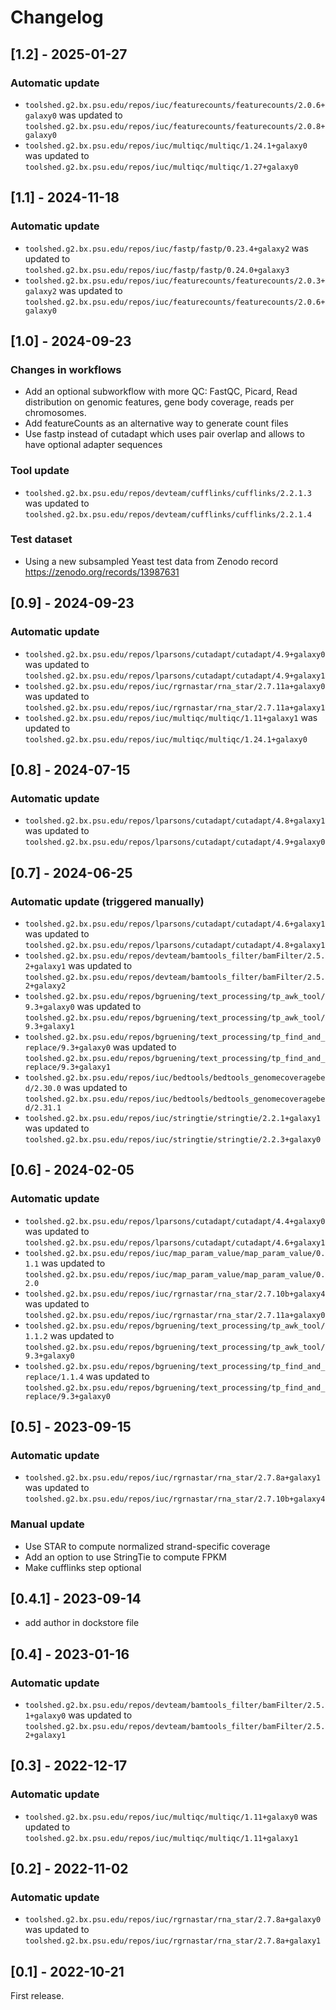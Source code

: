 # Changelog

## [1.2] - 2025-01-27

### Automatic update
- `toolshed.g2.bx.psu.edu/repos/iuc/featurecounts/featurecounts/2.0.6+galaxy0` was updated to `toolshed.g2.bx.psu.edu/repos/iuc/featurecounts/featurecounts/2.0.8+galaxy0`
- `toolshed.g2.bx.psu.edu/repos/iuc/multiqc/multiqc/1.24.1+galaxy0` was updated to `toolshed.g2.bx.psu.edu/repos/iuc/multiqc/multiqc/1.27+galaxy0`

## [1.1] - 2024-11-18

### Automatic update
- `toolshed.g2.bx.psu.edu/repos/iuc/fastp/fastp/0.23.4+galaxy2` was updated to `toolshed.g2.bx.psu.edu/repos/iuc/fastp/fastp/0.24.0+galaxy3`
- `toolshed.g2.bx.psu.edu/repos/iuc/featurecounts/featurecounts/2.0.3+galaxy2` was updated to `toolshed.g2.bx.psu.edu/repos/iuc/featurecounts/featurecounts/2.0.6+galaxy0`

## [1.0] - 2024-09-23

### Changes in workflows
- Add an optional subworkflow with more QC: FastQC, Picard, Read distribution on genomic features, gene body coverage, reads per chromosomes.
- Add featureCounts as an alternative way to generate count files
- Use fastp instead of cutadapt which uses pair overlap and allows to have optional adapter sequences

### Tool update
- `toolshed.g2.bx.psu.edu/repos/devteam/cufflinks/cufflinks/2.2.1.3` was updated to `toolshed.g2.bx.psu.edu/repos/devteam/cufflinks/cufflinks/2.2.1.4`

### Test dataset
- Using a new subsampled Yeast test data from Zenodo record https://zenodo.org/records/13987631

## [0.9] - 2024-09-23

### Automatic update
- `toolshed.g2.bx.psu.edu/repos/lparsons/cutadapt/cutadapt/4.9+galaxy0` was updated to `toolshed.g2.bx.psu.edu/repos/lparsons/cutadapt/cutadapt/4.9+galaxy1`
- `toolshed.g2.bx.psu.edu/repos/iuc/rgrnastar/rna_star/2.7.11a+galaxy0` was updated to `toolshed.g2.bx.psu.edu/repos/iuc/rgrnastar/rna_star/2.7.11a+galaxy1`
- `toolshed.g2.bx.psu.edu/repos/iuc/multiqc/multiqc/1.11+galaxy1` was updated to `toolshed.g2.bx.psu.edu/repos/iuc/multiqc/multiqc/1.24.1+galaxy0`

## [0.8] - 2024-07-15

### Automatic update
- `toolshed.g2.bx.psu.edu/repos/lparsons/cutadapt/cutadapt/4.8+galaxy1` was updated to `toolshed.g2.bx.psu.edu/repos/lparsons/cutadapt/cutadapt/4.9+galaxy0`

## [0.7] - 2024-06-25

### Automatic update (triggered manually)
- `toolshed.g2.bx.psu.edu/repos/lparsons/cutadapt/cutadapt/4.6+galaxy1` was updated to `toolshed.g2.bx.psu.edu/repos/lparsons/cutadapt/cutadapt/4.8+galaxy1`
- `toolshed.g2.bx.psu.edu/repos/devteam/bamtools_filter/bamFilter/2.5.2+galaxy1` was updated to `toolshed.g2.bx.psu.edu/repos/devteam/bamtools_filter/bamFilter/2.5.2+galaxy2`
- `toolshed.g2.bx.psu.edu/repos/bgruening/text_processing/tp_awk_tool/9.3+galaxy0` was updated to `toolshed.g2.bx.psu.edu/repos/bgruening/text_processing/tp_awk_tool/9.3+galaxy1`
- `toolshed.g2.bx.psu.edu/repos/bgruening/text_processing/tp_find_and_replace/9.3+galaxy0` was updated to `toolshed.g2.bx.psu.edu/repos/bgruening/text_processing/tp_find_and_replace/9.3+galaxy1`
- `toolshed.g2.bx.psu.edu/repos/iuc/bedtools/bedtools_genomecoveragebed/2.30.0` was updated to `toolshed.g2.bx.psu.edu/repos/iuc/bedtools/bedtools_genomecoveragebed/2.31.1`
- `toolshed.g2.bx.psu.edu/repos/iuc/stringtie/stringtie/2.2.1+galaxy1` was updated to `toolshed.g2.bx.psu.edu/repos/iuc/stringtie/stringtie/2.2.3+galaxy0`

## [0.6] - 2024-02-05

### Automatic update
- `toolshed.g2.bx.psu.edu/repos/lparsons/cutadapt/cutadapt/4.4+galaxy0` was updated to `toolshed.g2.bx.psu.edu/repos/lparsons/cutadapt/cutadapt/4.6+galaxy1`
- `toolshed.g2.bx.psu.edu/repos/iuc/map_param_value/map_param_value/0.1.1` was updated to `toolshed.g2.bx.psu.edu/repos/iuc/map_param_value/map_param_value/0.2.0`
- `toolshed.g2.bx.psu.edu/repos/iuc/rgrnastar/rna_star/2.7.10b+galaxy4` was updated to `toolshed.g2.bx.psu.edu/repos/iuc/rgrnastar/rna_star/2.7.11a+galaxy0`
- `toolshed.g2.bx.psu.edu/repos/bgruening/text_processing/tp_awk_tool/1.1.2` was updated to `toolshed.g2.bx.psu.edu/repos/bgruening/text_processing/tp_awk_tool/9.3+galaxy0`
- `toolshed.g2.bx.psu.edu/repos/bgruening/text_processing/tp_find_and_replace/1.1.4` was updated to `toolshed.g2.bx.psu.edu/repos/bgruening/text_processing/tp_find_and_replace/9.3+galaxy0`

## [0.5] - 2023-09-15

### Automatic update
- `toolshed.g2.bx.psu.edu/repos/iuc/rgrnastar/rna_star/2.7.8a+galaxy1` was updated to `toolshed.g2.bx.psu.edu/repos/iuc/rgrnastar/rna_star/2.7.10b+galaxy4`

### Manual update
- Use STAR to compute normalized strand-specific coverage
- Add an option to use StringTie to compute FPKM
- Make cufflinks step optional

## [0.4.1] - 2023-09-14
- add author in dockstore file

## [0.4] - 2023-01-16

### Automatic update
- `toolshed.g2.bx.psu.edu/repos/devteam/bamtools_filter/bamFilter/2.5.1+galaxy0` was updated to `toolshed.g2.bx.psu.edu/repos/devteam/bamtools_filter/bamFilter/2.5.2+galaxy1`

## [0.3] - 2022-12-17

### Automatic update
- `toolshed.g2.bx.psu.edu/repos/iuc/multiqc/multiqc/1.11+galaxy0` was updated to `toolshed.g2.bx.psu.edu/repos/iuc/multiqc/multiqc/1.11+galaxy1`

## [0.2] - 2022-11-02

### Automatic update
- `toolshed.g2.bx.psu.edu/repos/iuc/rgrnastar/rna_star/2.7.8a+galaxy0` was updated to `toolshed.g2.bx.psu.edu/repos/iuc/rgrnastar/rna_star/2.7.8a+galaxy1`

## [0.1] - 2022-10-21

First release.
